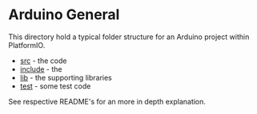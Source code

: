 # Arduino General

This directory hold a typical folder structure for an Arduino project within PlatformIO.

- [src](src) - the code
- [include](include) - the
- [lib](lib) - the supporting libraries
- [test](test) - some test code

See respective README's for an more in depth explanation.
